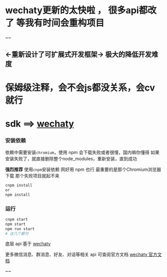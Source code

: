 # <span color="red">wechaty更新的太快啦 ， 很多api都改了 等我有时间会重构项目</span>

~~
## <-重新设计了可扩展式开发框架-> 极大的降低开发难度


# 保姆级注释，会不会js都没关系，会cv就行

# sdk ==> **[wechaty](https://github.com/wechaty/wechaty)**

### 安装依赖

依赖中需要安装`chromium`，使用 npm 会下载失败或者很慢，国内嘛你懂得
如果安装失败了，就直接删除整个node_modules，重新安装，直到成功

**强烈推荐** 使用`cnpm`安装依赖 网好用 npm 也行 最重要的是那个Chromium浏览器下载 那个失败项目就起不来

```bash
cnpm install 
or
npm install
```


### 运行

```bash
cnpm start
npm start
npm run start
# 这几个都可
```

底层 api 基于 [wechaty](https://github.com/wechaty/wechaty)

更多微信消息、群消息、好友、对话等相关 api 可查阅官方文档 [wechaty 官方文档](https://github.com/wechaty/wechaty/blob/master/docs/index.md)

~~
